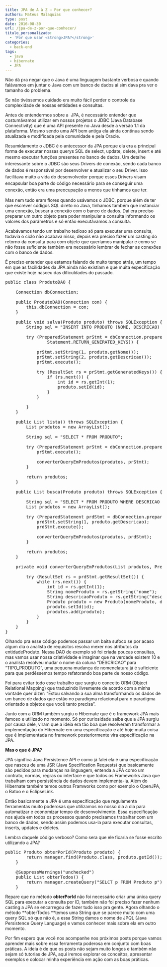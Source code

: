 ```yaml
---
title: JPA de A à Z – Por que conhecer?
authors: Mateus Malaquias
type: post
date: 2016-08-30
url: /jpa-de-z-por-que-conhecer/
titulo_personalizado:
  - 'Por que usar <strong>JPA?</strong>'
categories:
  - back-end
tags:
  - java
  - hibernate
  - JPA
---
```

Não dá pra negar que o Java é uma linguagem bastante verbosa e quando falávamos em juntar o Java com um banco de dados ai sim dava pra ver o tamanho do problema.
  
Se não tivéssemos cuidado era muito fácil perder o controle da complexidade de nossas entidades e consultas.

Antes de entendermos sobre a  JPA, é necessário entender que costumávamos utilizar em nossos projetos o JDBC (Java Database Connectivity) que é uma API presente no Java desde a versão 1.1 da plataforma. Mesmo sendo uma API bem antiga ela ainda continua sendo atualizada e modificada pela comunidade e pela Oracle.

Resumidamente o JDBC é o antecessor da JPA porque ela era a principal forma de executar nossas querys SQL de select, update, delete, insert e até mesmo executar funções presentes no banco de dados. U<span style="line-height: 1.5">m detalhe interessante sobre o JDBC são seus Drivers de conexão, sendo cada banco de dados é responsável por desenvolver e atualizar o seu Driver. Isso facilitava muito a vida do desenvolvedor porque esses Drivers visam encapsular boa parte do código necessário para se conseguir uma conexão, então era uma preocupação a menos que tínhamos que ter.</span>

Mas nem tudo eram flores quando usávamos o JDBC, porque além de ter que escrever códigos SQL direto no Java, tínhamos também que instanciar uma conexão, buscar a conexão com o banco de dados. Dai era preciso preparar um outro objeto para poder manipular a consulta informando os valores dos parâmetros e só então executávamos a consulta.

Acabávamos tendo um trabalho tedioso só para executar uma consulta, todavia o ciclo não acabava nisso, depois era preciso fazer um casting do retorno da consulta para com objeto que queríamos manipular e como se não fosse suficiente também era necessário lembrar de fechar as conexões com o banco de dados.
  
É preciso entender que estamos falando de muito tempo atrás, um tempo em que as facilidades da JPA ainda não existiam e que muita especificação que existe hoje nasceu das dificuldades do passado.

<pre class="lang-java">public class ProdutoDAO {

    Connection dbConnection;

    public ProdutoDAO(Connection con) {
        this.dbConnection = con;
    }

    public void salva(Produto produto) throws SQLException {
        String sql = "INSERT INTO PRODUTO (NOME, DESCRICAO) VALUES (?,?)";

        try (PreparedStatement prStmt = dbConnection.prepareStatement(sql,
                Statement.RETURN_GENERATED_KEYS)) {

            prStmt.setString(1, produto.getNome());
            prStmt.setString(2, produto.getDescricao());
            prStmt.execute();

            try (ResultSet rs = prStmt.getGeneratedKeys()) {
                if (rs.next()) {
                    int id = rs.getInt(1);
                    produto.setId(id);
                }
            }

        }
    }

    public List lista() throws SQLException {
        List produtos = new ArrayList();

        String sql = "SELECT * FROM PRODUTO";

        try (PreparedStatement prStmt = dbConnection.prepareStatement(sql)) {
            prStmt.execute();

            converterQueryEmProdutos(produtos, prStmt);
        }

        return produtos;
    }

    public List busca(Produto produto) throws SQLException {

        String sql = "SELECT * FROM PRODUTO WHERE DESCRICAO like ?";
        List produtos = new ArrayList();

        try (PreparedStatement prdStmt = dbConnection.prepareStatement(sql)) {
            prdStmt.setString(1, produto.getDescricao);
            prdStmt.execute();

            converterQueryEmProdutos(produtos, prdStmt);
        }

        return produtos;
    }

    private void converterQueryEmProdutos(List produtos, PreparedStatement prdStmt) throws SQLException {

        try (ResultSet rs = prdStmt.getResultSet()) {
            while (rs.next()) {
                int id = rs.getInt(1);
                String nomeProduto = rs.getString("nome");
                String descricaoProduto = rs.getString("descricao");
                Produto produto = new Produto(nomeProduto, descricaoProduto);
                produto.setId(id);
                produtos.add(produto);
            }
        }
    }
}
</pre>

Olhando pra esse código podemos passar um baita sufoco se por acaso algum dia o analista de requisitos resolva mexer nos atributos da entidadeProduto. Nessa DAO de exemplo só foi criada poucas consultas, mas vamos usar nossa criatividade e imaginar que na verdade existem 10 e o analista resolveu mudar o nome da coluna &#8220;DESCRICAO&#8221; para &#8220;TIPO_PRODUTO&#8221;, uma pequena mudança de nomenclatura já é suficiente para que perdêssemos tempo refatorando boa parte de nosso código.

Foi para evitar todo esse trabalho que surgiu o conceito ORM (Object Relational Mapping) que traduzindo livremente de acordo com a minha vontade quer dizer: “Estou salvando a sua alma transformando os dados de um banco de dados que estão no paradigma relacional para o paradigma orientado a objetos que você tanto precisa”.

Junto com a ORM também surgiu o Hibernate que é o framework JPA mais famoso e utilizado no momento. Só por curiosidade saiba que a JPA surgiu por causa dele, viram que a ideia era tão boa que resolveram transformar a implementação do Hibernate em uma especificação e até hoje muita coisa que é implementada no framework posteriormente vira especificação na JPA.

**Mas o que é JPA?**

JPA significa Java Persistence API e como já falei ela é uma especificação que nasceu de uma JSR (Java Specification Requests) que basicamente são pedidos para mudanças na linguagem, entenda a JPA como um contrato, normas, regras ou interface e que todos os Frameworks Java que trabalham com persistência de dados devem implementa-la. Além do Hibernate também temos outros Framworks como por exemplo o OpenJPA, o Batoo e o EclipseLink.

Então basicamente a JPA é uma especificação que regulamenta ferramentas muito poderosas que utilizamos no nosso dia a dia para automatizar e economizar tempo de desenvolvimento. Essa especificação nos ajuda em todos os processos quando precisamos trabalhar com um banco de dados, sendo assim podemos usa-la para executar consultas, inserts, updates e deletes.

Lembra daquele código verboso? Como sera que ele ficaria se fosse escrito utilizando a JPA?

<pre class="lang-java">public Produto obterPorId(Produto produto) {
        return manager.find(Produto.class, produto.getId());
    }

    @SuppressWarnings("unchecked")
    public List obterTodos() {
        return manager.createQuery("SELCT p FROM Produto p").getResultList();
    }
</pre>

Repare que no método **obterPorId** não foi necessário criar uma única query SQL para executar a consulta por ID, também não foi preciso fazer nenhum casting a JPA se encarregou de fazer tudo isso pra gente. Agora olhando o método **obterTodos **temos uma String que se parece muito com uma query SQL só que não é, a essa String damos o nome de JPQL (Java Persistence Query Language) e vamos conhecer mais sobre ela em outro momento.

Por fim espero que você nos acompanhe nos próximos posts porque vamos aprender mais sobre essa ferramenta poderosa em conjunto com boas práticas. A ideia é de que os posts não sejam muito longos e também não sejam só tutorias de JPA, aqui iremos explorar os conceitos, apresentar exemplos e colocar minha experiência em ação com as boas práticas.